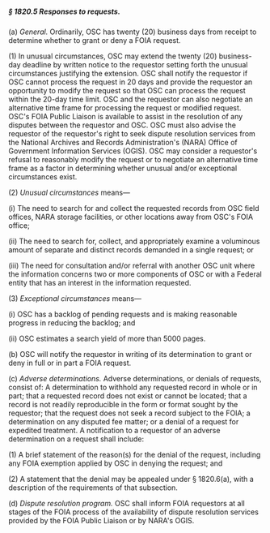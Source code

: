 ##### § 1820.5 Responses to requests. #####

(a) *General.* Ordinarily, OSC has twenty (20) business days from receipt to determine whether to grant or deny a FOIA request.

(1) In unusual circumstances, OSC may extend the twenty (20) business-day deadline by written notice to the requestor setting forth the unusual circumstances justifying the extension. OSC shall notify the requestor if OSC cannot process the request in 20 days and provide the requestor an opportunity to modify the request so that OSC can process the request within the 20-day time limit. OSC and the requestor can also negotiate an alternative time frame for processing the request or modified request. OSC's FOIA Public Liaison is available to assist in the resolution of any disputes between the requestor and OSC. OSC must also advise the requestor of the requestor's right to seek dispute resolution services from the National Archives and Records Administration's (NARA) Office of Government Information Services (OGIS). OSC may consider a requestor's refusal to reasonably modify the request or to negotiate an alternative time frame as a factor in determining whether unusual and/or exceptional circumstances exist.

(2) *Unusual circumstances* means—

(i) The need to search for and collect the requested records from OSC field offices, NARA storage facilities, or other locations away from OSC's FOIA office;

(ii) The need to search for, collect, and appropriately examine a voluminous amount of separate and distinct records demanded in a single request; or

(iii) The need for consultation and/or referral with another OSC unit where the information concerns two or more components of OSC or with a Federal entity that has an interest in the information requested.

(3) *Exceptional circumstances* means—

(i) OSC has a backlog of pending requests and is making reasonable progress in reducing the backlog; and

(ii) OSC estimates a search yield of more than 5000 pages.

(b) OSC will notify the requestor in writing of its determination to grant or deny in full or in part a FOIA request.

(c) *Adverse determinations.* Adverse determinations, or denials of requests, consist of: A determination to withhold any requested record in whole or in part; that a requested record does not exist or cannot be located; that a record is not readily reproducible in the form or format sought by the requestor; that the request does not seek a record subject to the FOIA; a determination on any disputed fee matter; or a denial of a request for expedited treatment. A notification to a requestor of an adverse determination on a request shall include:

(1) A brief statement of the reason(s) for the denial of the request, including any FOIA exemption applied by OSC in denying the request; and

(2) A statement that the denial may be appealed under § 1820.6(a), with a description of the requirements of that subsection.

(d) *Dispute resolution program.* OSC shall inform FOIA requestors at all stages of the FOIA process of the availability of dispute resolution services provided by the FOIA Public Liaison or by NARA's OGIS.